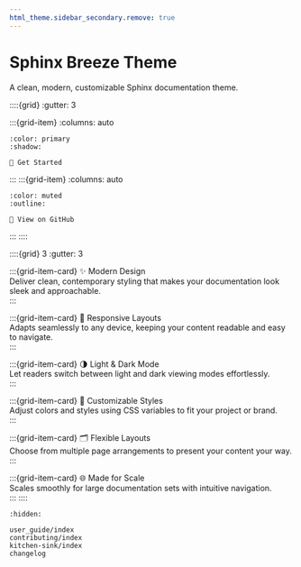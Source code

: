 ```yaml
---
html_theme.sidebar_secondary.remove: true
---
```


# Sphinx Breeze Theme

A clean, modern, customizable Sphinx documentation theme.

::::{grid}
:gutter: 3

:::{grid-item}
:columns: auto

```{button-link} user_guide/quickstart.html
:color: primary
:shadow:

🚀 Get Started
```
:::
:::{grid-item}
:columns: auto

```{button-link} https://github.com/aksiome/breeze
:color: muted
:outline:

🔗 View on GitHub
```
:::
::::

::::{grid} 3
:gutter: 3

:::{grid-item-card} ✨ Modern Design  
Deliver clean, contemporary styling that makes your documentation look sleek and approachable.  
:::

:::{grid-item-card} 📱 Responsive Layouts  
Adapts seamlessly to any device, keeping your content readable and easy to navigate.  
:::

:::{grid-item-card} 🌗 Light & Dark Mode  
Let readers switch between light and dark viewing modes effortlessly.  
:::

:::{grid-item-card} 🎨 Customizable Styles  
Adjust colors and styles using CSS variables to fit your project or brand.  
:::

:::{grid-item-card} 🗂 Flexible Layouts  
Choose from multiple page arrangements to present your content your way.  
:::

:::{grid-item-card} 🌐 Made for Scale  
Scales smoothly for large documentation sets with intuitive navigation.  
:::
::::


```{toctree}
:hidden:

user_guide/index
contributing/index
kitchen-sink/index
changelog
```
